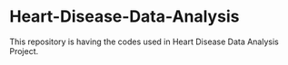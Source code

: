 # Heart-Disease-Data-Analysis
This repository is having the codes used in Heart Disease Data Analysis Project.
